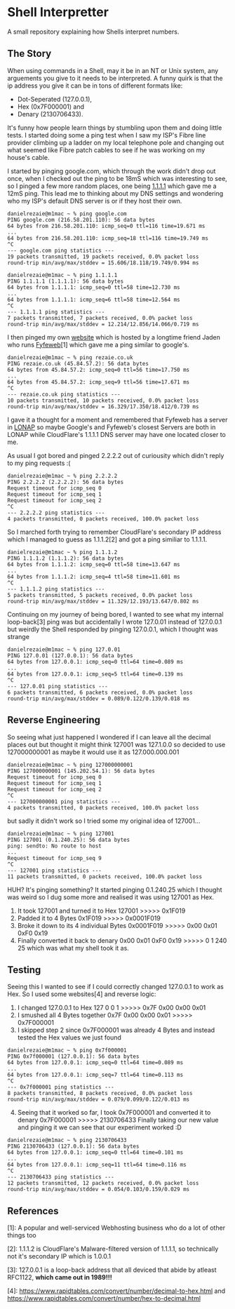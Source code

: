 # Shell Interpretter
A small repository explaining how Shells interpret numbers.

## The Story
When using commands in a Shell, may it be in an NT or Unix system, any arguements you give to it needs to be interpreted. A funny quirk is that the ip address you  give it can be in tons of different formats like:
- Dot-Seperated (127.0.0.1),
- Hex (0x7F000001) and
- Denary (2130706433).

It's funny how people learn things by stumbling upon them and doing little tests.
I started doing some a ping test when I saw my ISP's Fibre line provider climbing up a ladder on my local telephone pole and changing out what seemed like Fibre patch cables to see if he was working on my house's cable.

I started by pinging google.com, which through the work didn't drop out once, when I checked out the ping to be 18mS which was interesting to see, so I pinged a few more random places, one being [1.1.1.1](1.1.1.1) which gave me a 12mS ping. This lead me to thinking about my DNS settings and wondering who my ISP's default DNS server is or if they host their own.

```
danielrezaie@m1mac ~ % ping google.com
PING google.com (216.58.201.110): 56 data bytes
64 bytes from 216.58.201.110: icmp_seq=0 ttl=116 time=19.671 ms
...
64 bytes from 216.58.201.110: icmp_seq=18 ttl=116 time=19.749 ms
^C
--- google.com ping statistics ---
19 packets transmitted, 19 packets received, 0.0% packet loss
round-trip min/avg/max/stddev = 15.606/18.118/19.749/0.994 ms
```

```
danielrezaie@m1mac ~ % ping 1.1.1.1
PING 1.1.1.1 (1.1.1.1): 56 data bytes
64 bytes from 1.1.1.1: icmp_seq=0 ttl=58 time=12.730 ms
...
64 bytes from 1.1.1.1: icmp_seq=6 ttl=58 time=12.564 ms
^C
--- 1.1.1.1 ping statistics ---
7 packets transmitted, 7 packets received, 0.0% packet loss
round-trip min/avg/max/stddev = 12.214/12.856/14.066/0.719 ms
```

I then pinged my own [website](rezaie.co.uk) which is hosted by a longtime friend Jaden who runs [Fyfeweb](fyfeweb.com)[1] which gave me a ping similar to google's. 

```
danielrezaie@m1mac ~ % ping rezaie.co.uk
PING rezaie.co.uk (45.84.57.2): 56 data bytes
64 bytes from 45.84.57.2: icmp_seq=0 ttl=56 time=17.750 ms
...
64 bytes from 45.84.57.2: icmp_seq=9 ttl=56 time=17.671 ms
^C
--- rezaie.co.uk ping statistics ---
10 packets transmitted, 10 packets received, 0.0% packet loss
round-trip min/avg/max/stddev = 16.329/17.350/18.412/0.739 ms
```

I gave it a thought for a moment and remembered that Fyfeweb has a server in [LONAP](lonap.net) so maybe Google's and Fyfeweb's closest Servers are both in LONAP while CloudFlare's 1.1.1.1 DNS server may have one located closer to me.


As usual I got bored and pinged 2.2.2.2 out of curiousity which didn't reply to my ping requests :(

```
danielrezaie@m1mac ~ % ping 2.2.2.2
PING 2.2.2.2 (2.2.2.2): 56 data bytes
Request timeout for icmp_seq 0
Request timeout for icmp_seq 1
Request timeout for icmp_seq 2
^C
--- 2.2.2.2 ping statistics ---
4 packets transmitted, 0 packets received, 100.0% packet loss
```

So I marched forth trying to remember CloudFlare's secondary IP address which I managed to guess as 1.1.1.2[2] and got a ping similiar to 1.1.1.1.

```
danielrezaie@m1mac ~ % ping 1.1.1.2
PING 1.1.1.2 (1.1.1.2): 56 data bytes
64 bytes from 1.1.1.2: icmp_seq=0 ttl=58 time=13.647 ms
...
64 bytes from 1.1.1.2: icmp_seq=4 ttl=58 time=11.601 ms
^C
--- 1.1.1.2 ping statistics ---
5 packets transmitted, 5 packets received, 0.0% packet loss
round-trip min/avg/max/stddev = 11.329/12.193/13.647/0.802 ms
```

Continuing on my journey of being bored, I wanted to see what my internal loop-back[3] ping was but accidentally I wrote 127.0.01 instead of 127.0.0.1 but weirdly the Shell responded by pinging 127.0.0.1, which I thought was strange

```
danielrezaie@m1mac ~ % ping 127.0.01
PING 127.0.01 (127.0.0.1): 56 data bytes
64 bytes from 127.0.0.1: icmp_seq=0 ttl=64 time=0.089 ms
...
64 bytes from 127.0.0.1: icmp_seq=5 ttl=64 time=0.139 ms
^C
--- 127.0.01 ping statistics ---
6 packets transmitted, 6 packets received, 0.0% packet loss
round-trip min/avg/max/stddev = 0.089/0.122/0.139/0.018 ms
```
## Reverse Engineering
So seeing what just happened I wondered if I can leave all the decimal places out but thought it might think 127001 was 127.1.0.0 so decided to use 127000000001 as maybe it would use it as 127.000.000.001

```
danielrezaie@m1mac ~ % ping 127000000001
PING 127000000001 (145.202.54.1): 56 data bytes
Request timeout for icmp_seq 0
Request timeout for icmp_seq 1
Request timeout for icmp_seq 2
^C
--- 127000000001 ping statistics ---
4 packets transmitted, 0 packets received, 100.0% packet loss
```
but sadly it didn't work so I tried some my original idea of 127001...

```
danielrezaie@m1mac ~ % ping 127001 
PING 127001 (0.1.240.25): 56 data bytes
ping: sendto: No route to host
...
Request timeout for icmp_seq 9
^C
--- 127001 ping statistics ---
11 packets transmitted, 0 packets received, 100.0% packet loss
```

HUH? It's pinging something? It started pinging 0.1.240.25 which I thought was weird so I dug some more and realised it was using 127001 as Hex.

1. It took 127001 and turned it to Hex
    127001 >>>>> 0x1F019
2. Padded it to 4 Bytes
    0x1F019 >>>>> 0x0001F019
3. Broke it down to its 4 individual Bytes
    0x0001F019 >>>>> 0x00 0x01 0xF0 0x19
4. Finally converted it back to denary
    0x00 0x01 0xF0 0x19 >>>>> 0 1 240 25
which was what my shell took it as.

## Testing
Seeing this I wanted to see if I could correctly changed 127.0.0.1 to work as Hex. So I used some websites[4] and reverse logic:
1. I changed 127.0.0.1 to Hex
    127 0 0 1 >>>>> 0x7F 0x00 0x00 0x01
2. I smushed all 4 Bytes together
    0x7F 0x00 0x00 0x01 >>>>> 0x7F000001
3. I skipped step 2 since 0x7F000001 was already 4 Bytes and instead tested the Hex values we just found
```
danielrezaie@m1mac ~ % ping 0x7f000001
PING 0x7f000001 (127.0.0.1): 56 data bytes
64 bytes from 127.0.0.1: icmp_seq=0 ttl=64 time=0.089 ms
...
64 bytes from 127.0.0.1: icmp_seq=7 ttl=64 time=0.113 ms
^C
--- 0x7f000001 ping statistics ---
8 packets transmitted, 8 packets received, 0.0% packet loss
round-trip min/avg/max/stddev = 0.079/0.099/0.122/0.013 ms
```
4. Seeing that it worked so far, I took 0x7F000001 and converted it to denary
    0x7F000001 >>>>> 2130706433
Finally taking our new value and pinging it we can see that our experiment worked :D

```
danielrezaie@m1mac ~ % ping 2130706433
PING 2130706433 (127.0.0.1): 56 data bytes
64 bytes from 127.0.0.1: icmp_seq=0 ttl=64 time=0.101 ms
...
64 bytes from 127.0.0.1: icmp_seq=11 ttl=64 time=0.116 ms
^C
--- 2130706433 ping statistics ---
12 packets transmitted, 12 packets received, 0.0% packet loss
round-trip min/avg/max/stddev = 0.054/0.103/0.159/0.029 ms
```





## References

[1]: A popular and well-serviced Webhosting business who do a lot of other things too

[2]: 1.1.1.2 is CloudFlare's Malware-filtered version of 1.1.1.1, so technically not it's secondary IP which is 1.0.0.1

[3]: 127.0.0.1 is a loop-back address that all deviced that abide by atleast RFC1122, **which came out in 1989!!!**

[4]: https://www.rapidtables.com/convert/number/decimal-to-hex.html and https://www.rapidtables.com/convert/number/hex-to-decimal.html

